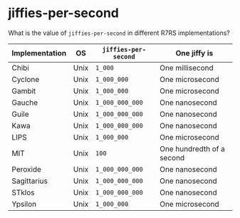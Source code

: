 # jiffies-per-second

What is the value of `jiffies-per-second` in different R7RS
implementations?

| Implementation | OS   | `jiffies-per-second` | One jiffy is    |
|----------------|------|----------------------|-----------------|
| Chibi          | Unix | `1_000`              | One millisecond |
| Cyclone        | Unix | `1_000_000`          | One microsecond |
| Gambit         | Unix | `1_000_000`          | One microsecond |
| Gauche         | Unix | `1_000_000_000`      | One nanosecond  |
| Guile          | Unix | `1_000_000_000`      | One nanosecond  |
| Kawa           | Unix | `1_000_000_000`      | One nanosecond  |
| LIPS           | Unix | `1_000_000`          | One microsecond |
| MIT            | Unix | `100`                | One hundredth of a second |
| Peroxide       | Unix | `1_000_000_000`      | One nanosecond  |
| Sagittarius    | Unix | `1_000_000_000`      | One nanosecond  |
| STklos         | Unix | `1_000_000_000`      | One nanosecond  |
| Ypsilon        | Unix | `1_000_000`          | One microsecond |

